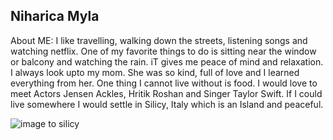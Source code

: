 ## Niharica Myla

About ME:
 	I like travelling, walking down the streets, listening songs and watching netflix. One of my favorite things to do is  sitting near the window or balcony and watching the rain. iT gives me peace of mind and relaxation. I always look upto my mom. She was so kind, full of love and I learned everything from her. One thing I cannot live without is food. I would love to meet Actors Jensen Ackles, Hritik Roshan and Singer Taylor Swift. If I could live somewhere I would settle in Silicy, Italy which is an Island and peaceful.

![image to silicy](https://www.worldatlas.com/r/w1300-q80/upload/a1/74/06/cefalu-town-sicily-italy-andrew-mayovskyy.jpg)
